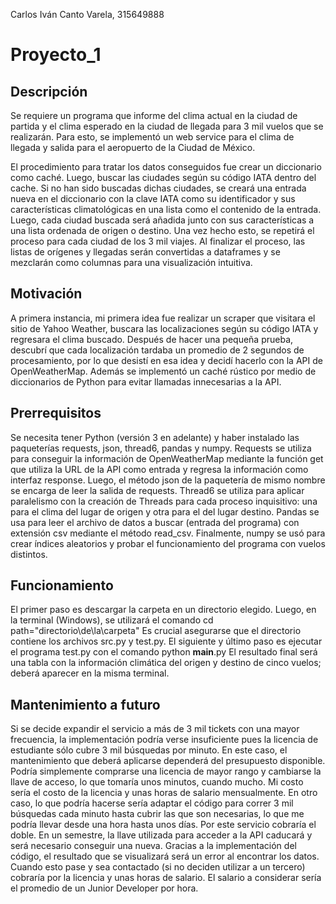 Carlos Iván Canto Varela, 315649888
# Proyecto_1

## Descripción

Se requiere un programa que informe del clima actual en la ciudad de partida y el clima esperado en la ciudad de llegada para 3 mil vuelos que se realizarán. Para esto, se implementó un web service para el clima de llegada y salida para el aeropuerto de la Ciudad de México.

El procedimiento para tratar los datos conseguidos fue crear un diccionario como caché. Luego, buscar las ciudades según su código IATA dentro del cache. Si no han sido buscadas dichas ciudades, se creará una entrada nueva en el diccionario con la clave IATA como su identificador y sus características climatológicas en una lista como el contenido de la entrada. Luego, cada ciudad buscada será añadida junto con sus características a una lista ordenada de origen o destino. Una vez hecho esto, se repetirá el proceso para cada ciudad de los 3 mil viajes.
Al finalizar el proceso, las listas de orígenes y llegadas serán convertidas a dataframes y se mezclarán como columnas para una visualización intuitiva.

## Motivación

A primera instancia, mi primera idea fue realizar un scraper que visitara el sitio de Yahoo Weather, buscara las localizaciones según su código IATA y regresara el clima buscado. Después de hacer una pequeña prueba, descubrí que cada localización tardaba un promedio de 2 segundos de procesamiento, por lo que desistí en esa idea y decidí hacerlo con la API de OpenWeatherMap. Además se implementó un caché rústico por medio de diccionarios de Python para evitar llamadas innecesarias a la API.

## Prerrequisitos

Se necesita tener Python (versión 3 en adelante) y haber instalado las paqueterías requests, json, thread6, pandas y numpy.
Requests se utiliza para conseguir la información de OpenWeatherMap mediante la función get que utiliza la URL de la API como entrada y regresa la información como interfaz response. Luego, el método json de la paquetería de mismo nombre se encarga de leer la salida de requests. Thread6 se utiliza para aplicar paralelismo con la creación de Threads para cada proceso inquisitivo: una para el clima del lugar de origen y otra para el del lugar destino. Pandas se usa para leer el archivo de datos a buscar (entrada del programa) con extensión csv mediante el método read_csv. Finalmente, numpy se usó para crear índices aleatorios y probar el funcionamiento del programa con vuelos distintos.

## Funcionamiento

El primer paso es descargar la carpeta en un directorio elegido. Luego, en la terminal (Windows), se utilizará el comando
  cd path="directorio\de\la\carpeta\"
Es crucial asegurarse que el directorio contiene los archivos src.py y test.py. El siguiente y último paso es ejecutar el programa test.py con el comando
  python __main__.py
El resultado final será una tabla con la información climática del origen y destino de cinco vuelos; deberá aparecer en la misma terminal.

## Mantenimiento a futuro

Si se decide expandir el servicio a más de 3 mil tickets con una mayor frecuencia, la implementación podría verse insuficiente pues la licencia de estudiante sólo cubre 3 mil búsquedas por minuto. En este caso, el mantenimiento que deberá aplicarse dependerá del presupuesto disponible.
Podría simplemente comprarse una licencia de mayor rango y cambiarse la llave de acceso, lo que tomaría unos minutos, cuando mucho. Mi costo sería el costo de la licencia y unas horas de salario mensualmente. En otro caso, lo que podría hacerse sería adaptar el código para correr 3 mil búsquedas cada minuto hasta cubrir las que son necesarias, lo que me podría llevar desde una hora hasta unos días. Por este servicio cobraría el doble.
En un semestre, la llave utilizada para acceder a la API caducará y será necesario conseguir una nueva. Gracias a la implementación del código, el resultado que se visualizará será un error al encontrar los datos. Cuando esto pase y sea contactado (si no deciden utilizar a un tercero) cobraría por la licencia y unas horas de salario.
El salario a considerar sería el promedio de un Junior Developer por hora.
